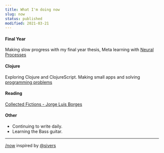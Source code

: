 ```yaml
---
title: What I'm doing now
slug: now
status: published
modified: 2021-03-21
---
```


#### Final Year

Making slow progress with my final year thesis, Meta learning with
[Neural Processes](https://arxiv.org/abs/1807.01622)  

#### Clojure

Exploring Clojure and ClojureScript. Making small apps and solving [programming problems](https://programmingpraxis.com/)

#### Reading 

[Collected Fictions - Jorge Luis Borges](https://www.goodreads.com/book/show/17961.Collected_Fictions)

#### Other 

- Continuing to write daily.
- Learning the Bass guitar.

---

[/now](https://sivers.org/now) inspired by [@sivers](https://sivers.org/now)


